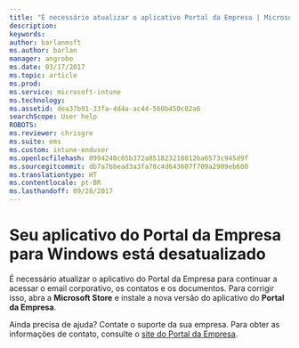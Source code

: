 ```yaml
---
title: "É necessário atualizar o aplicativo Portal da Empresa | Microsoft Docs"
description: 
keywords: 
author: barlanmsft
ms.author: barlan
manager: angrobe
ms.date: 03/17/2017
ms.topic: article
ms.prod: 
ms.service: microsoft-intune
ms.technology: 
ms.assetid: dea37b91-33fa-4d4a-ac44-560b450c02a6
searchScope: User help
ROBOTS: 
ms.reviewer: chrisgre
ms.suite: ems
ms.custom: intune-enduser
ms.openlocfilehash: 0994240c05b372a851823218012ba6573c945d9f
ms.sourcegitcommit: db7a7bbead3a3fa78c4d643607f709a2909eb608
ms.translationtype: HT
ms.contentlocale: pt-BR
ms.lasthandoff: 09/28/2017
---
```

# <a name="your-company-portal-app-for-windows-is-out-of-date"></a>Seu aplicativo do Portal da Empresa para Windows está desatualizado

É necessário atualizar o aplicativo do Portal da Empresa para continuar a acessar o email corporativo, os contatos e os documentos. Para corrigir isso, abra a **Microsoft Store** e instale a nova versão do aplicativo do **Portal da Empresa**.

Ainda precisa de ajuda? Contate o suporte da sua empresa. Para obter as informações de contato, consulte o [site do Portal da Empresa](https://portal.manage.microsoft.com).
